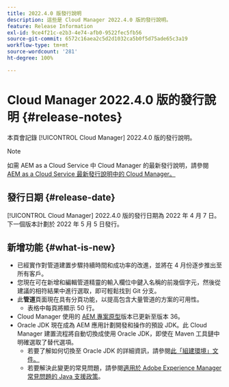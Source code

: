 ```yaml
---
title: 2022.4.0 版發行說明
description: 這些是 Cloud Manager 2022.4.0 版的發行說明。
feature: Release Information
exl-id: 9ce4f21c-e2b3-4e74-afb0-9522fec5fb56
source-git-commit: 6572c16aea2c5d2d1032ca5b0f5d75ade65c3a19
workflow-type: tm+mt
source-wordcount: '281'
ht-degree: 100%

---
```


# Cloud Manager 2022.4.0 版的發行說明 {#release-notes}

本頁會記錄 [!UICONTROL Cloud Manager] 2022.4.0 版的發行說明。

>[!NOTE]
>
>如需 AEM as a Cloud Service 中 Cloud Manager 的最新發行說明，請參閱 [AEM as a Cloud Service 最新發行說明中的 Cloud Manager。](https://experienceleague.adobe.com/docs/experience-manager-cloud-service/content/implementing/using-cloud-manager/release-notes-cloud-manager/release-notes-cm-current.html)

## 發行日期 {#release-date}

[!UICONTROL Cloud Manager] 2022.4.0 版的發行日期為 2022 年 4 月 7 日。下一個版本計劃於 2022 年 5 月 5 日發行。

## 新增功能 {#what-is-new}

* 已經實作對管道建置步驟持續時間和成功率的改進，並將在 4 月份逐步推出至所有客戶。
* 您現在可在新增和編輯管道精靈的輸入欄位中鍵入名稱的前幾個字元，然後從建議的相符結果中進行選取，即可輕鬆找到 Git 分支。
* 此&#x200B;**管道**&#x200B;頁面現在具有分頁功能，以提高包含大量管道的方案的可用性。
   * 表格中每頁將顯示 50 行。
* Cloud Manager 使用的 [AEM 專案原型](https://experienceleague.adobe.com/docs/experience-manager-core-components/using/developing/archetype/overview.html)版本已更新至版本 36。
* Oracle JDK 現在成為 AEM 應用計劃開發和操作的預設 JDK。此 Cloud Manager 建置流程將自動切換成使用 Oracle JDK，即使在 Maven 工具鏈中明確選取了替代選項。
   * 若要了解如何切換至 Oracle JDK 的詳細資訊，請參閱[此「組建環境」文件。](/help/getting-started/build-environment.md#using-java-support)
   * 若要解決此變更的常見問題，請參閱[適用於 Adobe Experience Manager 常見問題的 Java 支援政策](https://experienceleague.adobe.com/docs/experience-manager-65/assets/Java_Policy_for_Adobe_Experience_Manager.pdf)。
